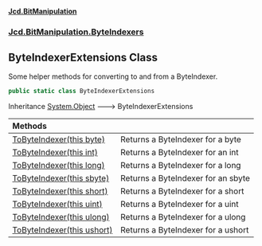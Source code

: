 #### [Jcd.BitManipulation](index.md 'index')
### [Jcd.BitManipulation.ByteIndexers](Jcd.BitManipulation.ByteIndexers.md 'Jcd.BitManipulation.ByteIndexers')

## ByteIndexerExtensions Class

Some helper methods for converting to and from a ByteIndexer.

```csharp
public static class ByteIndexerExtensions
```

Inheritance [System.Object](https://docs.microsoft.com/en-us/dotnet/api/System.Object 'System.Object') &#129106; ByteIndexerExtensions

| Methods | |
| :--- | :--- |
| [ToByteIndexer(this byte)](Jcd.BitManipulation.ByteIndexers.ByteIndexerExtensions.ToByteIndexer(thisbyte).md 'Jcd.BitManipulation.ByteIndexers.ByteIndexerExtensions.ToByteIndexer(this byte)') | Returns a ByteIndexer for a byte |
| [ToByteIndexer(this int)](Jcd.BitManipulation.ByteIndexers.ByteIndexerExtensions.ToByteIndexer(thisint).md 'Jcd.BitManipulation.ByteIndexers.ByteIndexerExtensions.ToByteIndexer(this int)') | Returns a ByteIndexer for an int |
| [ToByteIndexer(this long)](Jcd.BitManipulation.ByteIndexers.ByteIndexerExtensions.ToByteIndexer(thislong).md 'Jcd.BitManipulation.ByteIndexers.ByteIndexerExtensions.ToByteIndexer(this long)') | Returns a ByteIndexer for a long |
| [ToByteIndexer(this sbyte)](Jcd.BitManipulation.ByteIndexers.ByteIndexerExtensions.ToByteIndexer(thissbyte).md 'Jcd.BitManipulation.ByteIndexers.ByteIndexerExtensions.ToByteIndexer(this sbyte)') | Returns a ByteIndexer for an sbyte |
| [ToByteIndexer(this short)](Jcd.BitManipulation.ByteIndexers.ByteIndexerExtensions.ToByteIndexer(thisshort).md 'Jcd.BitManipulation.ByteIndexers.ByteIndexerExtensions.ToByteIndexer(this short)') | Returns a ByteIndexer for a short |
| [ToByteIndexer(this uint)](Jcd.BitManipulation.ByteIndexers.ByteIndexerExtensions.ToByteIndexer(thisuint).md 'Jcd.BitManipulation.ByteIndexers.ByteIndexerExtensions.ToByteIndexer(this uint)') | Returns a ByteIndexer for a uint |
| [ToByteIndexer(this ulong)](Jcd.BitManipulation.ByteIndexers.ByteIndexerExtensions.ToByteIndexer(thisulong).md 'Jcd.BitManipulation.ByteIndexers.ByteIndexerExtensions.ToByteIndexer(this ulong)') | Returns a ByteIndexer for a ulong |
| [ToByteIndexer(this ushort)](Jcd.BitManipulation.ByteIndexers.ByteIndexerExtensions.ToByteIndexer(thisushort).md 'Jcd.BitManipulation.ByteIndexers.ByteIndexerExtensions.ToByteIndexer(this ushort)') | Returns a ByteIndexer for a ushort |
